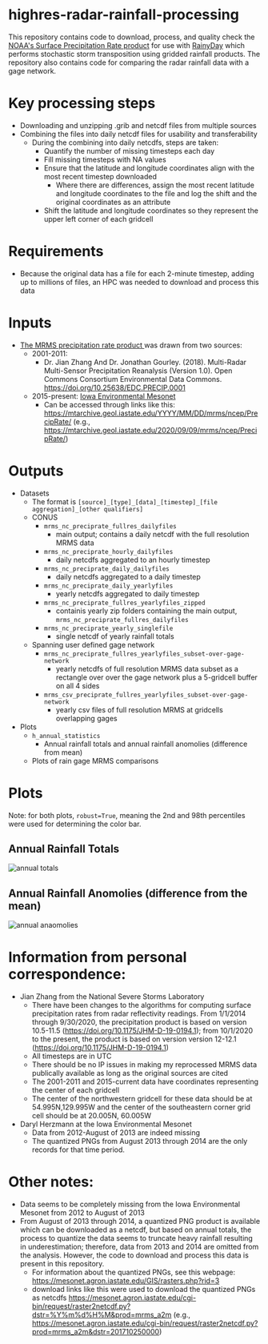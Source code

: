 # highres-radar-rainfall-processing
This repository contains code to download, process, and quality check the [NOAA's Surface Precipitation Rate product](https://vlab.noaa.gov/web/wdtd/-/surface-precipitation-rate-spr-?selectedFolder=9234881) for use with
[RainyDay](https://github.com/danielbwright/RainyDay) which performs stochastic storm transposition using gridded rainfall products. The repository also contains code for comparing the radar rainfall data with a gage network.

# Key processing steps
- Downloading and unzipping .grib and netcdf files from multiple sources
- Combining the files into daily netcdf files for usability and transferability
    - During the combining into daily netcdfs, steps are taken:
        - Quantify the number of missing timesteps each day
        - Fill missing timesteps with NA values
        - Ensure that the latitude and longitude coordinates align with the most recent timestep downloaded
            - Where there are differences, assign the most recent latitude and longitude coordinates to the file and log the shift and the original coordinates as an attribute
        - Shift the latitude and longitude coordinates so they represent the upper left corner of each gridcell

# Requirements
- Because the original data has a file for each 2-minute timestep, adding up to millions of files, an HPC was needed to download and process this data

# Inputs
- [The MRMS precipitation rate product ](https://vlab.noaa.gov/web/wdtd/-/surface-precipitation-rate-spr-?selectedFolder=9234881) was drawn from two sources:
  - 2001-2011:
    - Dr. Jian Zhang And Dr. Jonathan Gourley. (2018). Multi-Radar Multi-Sensor Precipitation Reanalysis (Version 1.0). Open Commons Consortium Environmental Data Commons. https://doi.org/10.25638/EDC.PRECIP.0001
  - 2015-present: [Iowa Environmental Mesonet](https://mesonet.agron.iastate.edu/)
    - Can be accessed through links like this: https://mtarchive.geol.iastate.edu/YYYY/MM/DD/mrms/ncep/PrecipRate/ (e.g., https://mtarchive.geol.iastate.edu/2020/09/09/mrms/ncep/PrecipRate/)

# Outputs
- Datasets
    - The format is `[source]_[type]_[data]_[timestep]_[file aggregation]_[other qualifiers]`
    - CONUS
        - `mrms_nc_preciprate_fullres_dailyfiles`
            - main output; contains a daily netcdf with the full resolution MRMS data
        - `mrms_nc_preciprate_hourly_dailyfiles`
            - daily netcdfs aggregated to an hourly timestep
        - `mrms_nc_preciprate_daily_dailyfiles`
            - daily netcdfs aggregated to a daily timestep
        - `mrms_nc_preciprate_daily_yearlyfiles`
            - yearly netcdfs aggregated to daily timestep
        - `mrms_nc_preciprate_fullres_yearlyfiles_zipped`
            - containis yearly zip folders containing the main output, `mrms_nc_preciprate_fullres_dailyfiles`
        - `mrms_nc_preciprate_yearly_singlefile`
            - single netcdf of yearly rainfall totals
    - Spanning user defined gage network
        - `mrms_nc_preciprate_fullres_yearlyfiles_subset-over-gage-network`
            - yearly netcdfs of full resolution MRMS data subset as a rectangle over over the gage network plus a 5-gridcell buffer on all 4 sides
        - `mrms_csv_preciprate_fullres_yearlyfiles_subset-over-gage-network`
            - yearly csv files of full resolution MRMS at gridcells overlapping gages
- Plots
    - `h_annual_statistics` 
        - Annual rainfall totals and annual rainfall anomolies (difference from mean)
    - Plots of rain gage MRMS comparisons

# Plots
Note: for both plots, `robust=True`, meaning the 2nd and 98th percentiles were used for determining the color bar.

## Annual Rainfall Totals
![annual totals](https://github.com/lassiterdc/highres-radar-rainfall-processing/blob/main/plots/h_annual_statistics/all_years.png?raw=true)

## Annual Rainfall Anomolies (difference from the mean)
![annual anaomolies](https://github.com/lassiterdc/highres-radar-rainfall-processing/blob/main/plots/h_annual_statistics/all_years_anomolies_rel_to_avg_excluding_2012-2014.png?raw=true)

# Information from personal correspondence:
- Jian Zhang from the National Severe Storms Laboratory
    - There have been changes to the algorithms for computing surface precipitation rates from radar reflectivity readings. From 1/1/2014 through 9/30/2020, the precipitation product is based on version 10.5-11.5 (https://doi.org/10.1175/JHM-D-19-0194.1); from 10/1/2020 to the present, the product is based on version version 12-12.1 (https://doi.org/10.1175/JHM-D-19-0194.1)
    - All timesteps are in UTC
    - There should be no IP issues in making my reprocessed MRMS data publically available as long as the original sources are cited
    - The 2001-2011 and 2015-current data have coordinates representing the center of each gridcell
    - The center of the northwestern gridcell for these data should be at 54.995N,129.995W and the center of the southeastern corner grid cell should be at 20.005N, 60.005W
- Daryl Herzmann at the Iowa Environmental Mesonet
  - Data from 2012-August of 2013 are indeed missing
  - The quantized PNGs from August 2013 through 2014 are the only records for that time period.

# Other notes:
- Data seems to be completely missing from the Iowa Environmental Mesonet from 2012 to August of 2013
- From August of 2013 through 2014, a quantized PNG product is available which can be downloaded as a netcdf, but based on annual totals, the process to quantize the data seems to truncate heavy rainfall resulting in underestimation; therefore, data from 2013 and 2014 are omitted from the analysis. However, the code to download and process this data is present in this repository.
  - For information about the quantized PNGs, see this webpage: https://mesonet.agron.iastate.edu/GIS/rasters.php?rid=3
  - download links like this were used to download the quantized PNGs as netcdfs https://mesonet.agron.iastate.edu/cgi-bin/request/raster2netcdf.py?dstr=%Y%m%d%H%M&prod=mrms_a2m (e.g., https://mesonet.agron.iastate.edu/cgi-bin/request/raster2netcdf.py?prod=mrms_a2m&dstr=201710250000)
